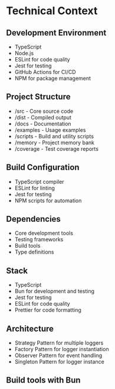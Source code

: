 # Technical Context

## Development Environment

- TypeScript
- Node.js
- ESLint for code quality
- Jest for testing
- GitHub Actions for CI/CD
- NPM for package management

## Project Structure

- /src - Core source code
- /dist - Compiled output
- /docs - Documentation
- /examples - Usage examples
- /scripts - Build and utility scripts
- /memory - Project memory bank
- /coverage - Test coverage reports

## Build Configuration

- TypeScript compiler
- ESLint for linting
- Jest for testing
- NPM scripts for automation

## Dependencies

- Core development tools
- Testing frameworks
- Build tools
- Type definitions

## Stack

- TypeScript
- Bun for development and testing
- Jest for testing
- ESLint for code quality
- Prettier for code formatting

## Architecture

- Strategy Pattern for multiple loggers
- Factory Pattern for logger instantiation
- Observer Pattern for event handling
- Singleton Pattern for logger instance

## Build tools with Bun
